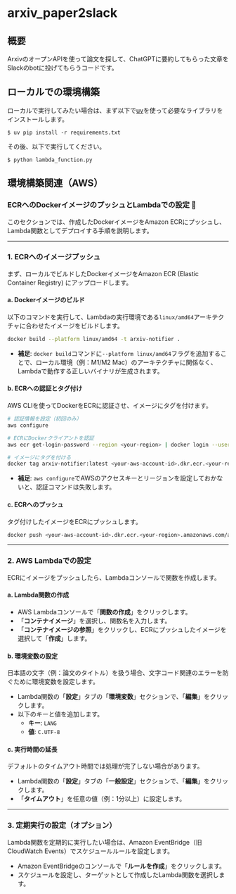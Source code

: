 # arxiv_paper2slack

## 概要
ArxivのオープンAPIを使って論文を探して、ChatGPTに要約してもらった文章をSlackのbotに投げてもらうコードです。

## ローカルでの環境構築
ローカルで実行してみたい場合は、まず以下で[uv](https://github.com/astral-sh/uv)を使って必要なライブラリをインストールします。

```
$ uv pip install -r requirements.txt
```


その後、以下で実行してください。

```
$ python lambda_function.py
```

## 環境構築関連（AWS）

### ECRへのDockerイメージのプッシュとLambdaでの設定 🚀

このセクションでは、作成したDockerイメージをAmazon ECRにプッシュし、Lambda関数としてデプロイする手順を説明します。

-----

### 1\. ECRへのイメージプッシュ

まず、ローカルでビルドしたDockerイメージをAmazon ECR (Elastic Container Registry) にアップロードします。

#### a. Dockerイメージのビルド

以下のコマンドを実行して、Lambdaの実行環境である`linux/amd64`アーキテクチャに合わせたイメージをビルドします。

```bash
docker build --platform linux/amd64 -t arxiv-notifier .
```

  - **補足**: `docker build`コマンドに`--platform linux/amd64`フラグを追加することで、ローカル環境（例：M1/M2 Mac）のアーキテクチャに関係なく、Lambdaで動作する正しいバイナリが生成されます。

#### b. ECRへの認証とタグ付け

AWS CLIを使ってDockerをECRに認証させ、イメージにタグを付けます。

```bash
# 認証情報を設定（初回のみ）
aws configure

# ECRにDockerクライアントを認証
aws ecr get-login-password --region <your-region> | docker login --username AWS --password-stdin <your-aws-account-id>.dkr.ecr.<your-region>.amazonaws.com

# イメージにタグを付ける
docker tag arxiv-notifier:latest <your-aws-account-id>.dkr.ecr.<your-region>.amazonaws.com/arxiv-notifier:latest
```

  - **補足**: `aws configure`でAWSのアクセスキーとリージョンを設定しておかないと、認証コマンドは失敗します。

#### c. ECRへのプッシュ

タグ付けしたイメージをECRにプッシュします。

```bash
docker push <your-aws-account-id>.dkr.ecr.<your-region>.amazonaws.com/arxiv-notifier:latest
```

-----

### 2\. AWS Lambdaでの設定

ECRにイメージをプッシュしたら、Lambdaコンソールで関数を作成します。

#### a. Lambda関数の作成

  - AWS Lambdaコンソールで「**関数の作成**」をクリックします。
  - 「**コンテナイメージ**」を選択し、関数名を入力します。
  - 「**コンテナイメージの参照**」をクリックし、ECRにプッシュしたイメージを選択して「**作成**」します。

#### b. 環境変数の設定

日本語の文字（例：論文のタイトル）を扱う場合、文字コード関連のエラーを防ぐために環境変数を設定します。

  - Lambda関数の「**設定**」タブの「**環境変数**」セクションで、「**編集**」をクリックします。
  - 以下のキーと値を追加します。
      - **キー**: `LANG`
      - **値**: `C.UTF-8`

#### c. 実行時間の延長

デフォルトのタイムアウト時間では処理が完了しない場合があります。

  - Lambda関数の「**設定**」タブの「**一般設定**」セクションで、「**編集**」をクリックします。
  - 「**タイムアウト**」を任意の値（例：1分以上）に設定します。

-----

### 3\. 定期実行の設定（オプション）

Lambda関数を定期的に実行したい場合は、Amazon EventBridge（旧CloudWatch Events）でスケジュールルールを設定します。

  - Amazon EventBridgeのコンソールで「**ルールを作成**」をクリックします。
  - スケジュールを設定し、ターゲットとして作成したLambda関数を選択します。